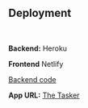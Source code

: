 ## Deployment
<br />

**Backend:** Heroku 

**Frontend** Netlify


[Backend code]([https://](https://github.com/musama619/mern-taskapp/tree/main/api))

**App URL:**  [The Tasker]([https://](https://the-tasker.netlify.app/))
 